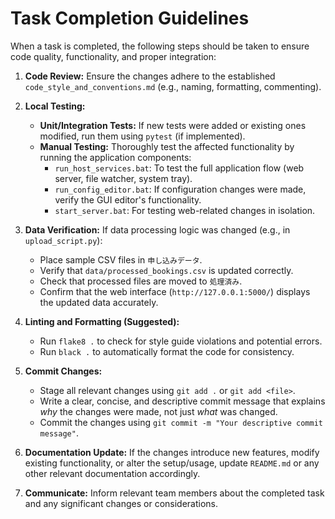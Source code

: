 # Task Completion Guidelines

When a task is completed, the following steps should be taken to ensure code quality, functionality, and proper integration:

1.  **Code Review:** Ensure the changes adhere to the established `code_style_and_conventions.md` (e.g., naming, formatting, commenting).

2.  **Local Testing:**
    *   **Unit/Integration Tests:** If new tests were added or existing ones modified, run them using `pytest` (if implemented).
    *   **Manual Testing:** Thoroughly test the affected functionality by running the application components:
        *   `run_host_services.bat`: To test the full application flow (web server, file watcher, system tray).
        *   `run_config_editor.bat`: If configuration changes were made, verify the GUI editor's functionality.
        *   `start_server.bat`: For testing web-related changes in isolation.

3.  **Data Verification:** If data processing logic was changed (e.g., in `upload_script.py`):
    *   Place sample CSV files in `申し込みデータ`.
    *   Verify that `data/processed_bookings.csv` is updated correctly.
    *   Check that processed files are moved to `処理済み`.
    *   Confirm that the web interface (`http://127.0.0.1:5000/`) displays the updated data accurately.

4.  **Linting and Formatting (Suggested):**
    *   Run `flake8 .` to check for style guide violations and potential errors.
    *   Run `black .` to automatically format the code for consistency.

5.  **Commit Changes:**
    *   Stage all relevant changes using `git add .` or `git add <file>`.
    *   Write a clear, concise, and descriptive commit message that explains *why* the changes were made, not just *what* was changed.
    *   Commit the changes using `git commit -m "Your descriptive commit message"`.

6.  **Documentation Update:** If the changes introduce new features, modify existing functionality, or alter the setup/usage, update `README.md` or any other relevant documentation accordingly.

7.  **Communicate:** Inform relevant team members about the completed task and any significant changes or considerations.
